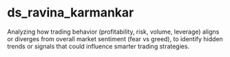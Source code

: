 # ds_ravina_karmankar
Analyzing how trading behavior (profitability, risk, volume, leverage) aligns or diverges from overall market sentiment (fear vs greed), to identify hidden trends or signals that could influence smarter trading strategies.
